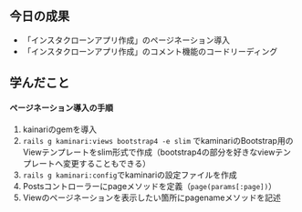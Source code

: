 ## 今日の成果

- 「インスタクローンアプリ作成」のページネーション導入
- 「インスタクローンアプリ作成」のコメント機能のコードリーディング

## 学んだこと

#### ページネーション導入の手順

1. kainariのgemを導入
2. `rails g kaminari:views bootstrap4 -e slim` でkaminariのBootstrap用のViewテンプレートをslim形式で作成（bootstrap4の部分を好きなviewテンプレートへ変更することもできる）
3. `rails g kaminari:config`でkaminariの設定ファイルを作成
4. Postsコントローラーにpageメソッドを定義（`page(params[:page])`）
5. Viewのページネーションを表示したい箇所にpagenameメソッドを記述
